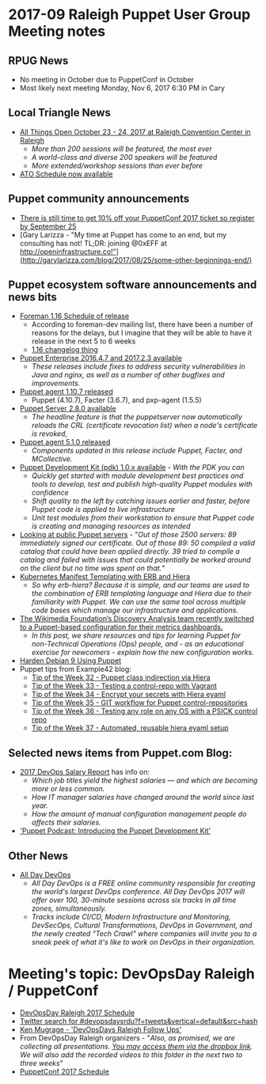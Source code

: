# 2017-09 Raleigh Puppet User Group Meeting notes
## RPUG News
+ No meeting in October due to PuppetConf in October
+ Most likely next meeting Monday, Nov 6, 2017 6:30 PM in Cary

## Local Triangle News
+ [All Things Open October 23 - 24, 2017 at Raleigh Convention Center in Raleigh](https://allthingsopen.org/)
  - *More than 200 sessions will be featured, the most ever*
  - *A world-class and diverse 200 speakers will be featured*
  - *More extended/workshop sessions than ever before*
+ [ATO Schedule now available](http://allthingsopen.org/schedule/)

## Puppet community announcements
+ [There is still time to get 10% off your PuppetConf 2017 ticket so register by September 25](http://bit.ly/2wXaNRH)
+ [Gary Larizza‏ - "My time at Puppet has come to an end, but my consulting has not! TL;DR: joining @0xEFF at http://openinfrastructure.co!"](http://garylarizza.com/blog/2017/08/25/some-other-beginnings-end/)

## Puppet ecosystem software announcements and news bits
+ [Foreman 1.16 Schedule of release](http://projects.theforeman.org/projects/foreman/wiki/Foreman_116_Schedule)
  - According to foreman-dev mailing list, there have been a number of reasons for the delays, but I imagine that they will be able to have it release in the next 5 to 6 weeks
  - [1.16 changelog thing](http://projects.theforeman.org/rb/release/240)
+ [Puppet Enterprise 2016.4.7 and 2017.2.3 available](https://groups.google.com/d/msg/puppet-announce/gRK35ZoF1GE/K5vImdnlBgAJ)
  - *These releases include fixes to address security vulnerabilities in Java and nginx, as well as a number of other bugfixes and improvements.*
+ [Puppet agent 1.10.7 released](https://groups.google.com/d/msg/puppet-announce/2mYRt2X9Piw/_wkOQJuOAgAJ)
  - Puppet (4.10.7), Facter (3.6.7), and pxp-agent (1.5.5)
+ [Puppet Server 2.8.0 available](https://groups.google.com/d/msg/puppet-announce/L1SKTFu5wVo/52KNh607AQAJ)
  - *The headline feature is that the puppetserver now automatically reloads the CRL (certificate revocation list) when a node's certificate is revoked,*
+ [Puppet agent 5.1.0 released](https://groups.google.com/forum/?utm_medium=email&utm_source=footer#!msg/puppet-users/1JX7GrS2SwM/h88sfeJuBAAJ)
  - *Components updated in this release include Puppet, Facter, and MCollective.*
+ [Puppet Development Kit (pdk) 1.0.x available](https://groups.google.com/d/msg/puppet-dev/qcPAOuqOeXs/DTqzHp6nBwAJ) - *With the PDK you can*
    + *Quickly get started with module development best practices and tools to develop, test and publish high-quality Puppet modules with confidence*
    + *Shift quality to the left by catching issues earlier and faster, before Puppet code is applied to live infrastructure*
    + *Unit test modules from their workstation to ensure that Puppet code is creating and managing resources as intended*
+ [Looking at public Puppet servers](https://infosec.rm-it.de/2017/07/18/looking-at-public-puppet-servers/) - "*Out of those 2500 servers: 89 immediately signed our certificate. Out of those 89: 50 compiled a valid catalog that could have been applied directly. 39 tried to compile a catalog and failed with issues that could potentially be worked around on the client but no time was spent on that.*"
+ [Kubernetes Manifest Templating with ERB and Hiera](https://roobert.github.io/2017/08/16/Kubernetes-Manifest-Templating-with-ERB-and-Hiera/)
  - *So why erb-hiera? Because it is simple, and our teams are used to the combination of ERB templating language and Hiera due to their familiarity with Puppet. We can use the same tool across multiple code bases which manage our infrastructure and applications.*
+ [The Wikimedia Foundation’s Discovery Analysis team recently switched to a Puppet-based configuration for their metrics dashboards.](https://blog.wikimedia.org/2017/08/21/discovery-dashboards-puppet/)
  - *In this post, we share resources and tips for learning Puppet for non-Technical Operations (Ops) people, and - as an educational exercise for newcomers - explain how the new configuration works.*
+ [Harden Debian 9 Using Puppet](http://bit.ly/HardDeb)
+ Puppet tips from Example42 blog:
  - [Tip of the Week 32 - Puppet class indirection via Hiera](https://www.example42.com/2017/08/07/class-indirection/)
  - [Tip of the Week 33 - Testing a control-repo with Vagrant](https://www.example42.com/2017/08/14/testing-a-control-repo-with-vagrant/)
  - [Tip of the Week 34 - Encrypt your secrets with Hiera eyaml](https://www.example42.com/2017/08/21/encrypt-your-secrets-with-hiera-eyaml/)
  - [Tip of the Week 35 - GIT workflow for Puppet control-repositories](https://www.example42.com/2017/08/28/git-workflow-on-control-repo/)
  - [Tip of the Week 36 - Testing any role on any OS with a PSICK control repo](https://www.example42.com/2017/09/04/testing-any-role-on-any-os-with-a-psick-control-repo/)
  - [Tip of the Week 37 - Automated, reusable hiera eyaml setup](https://www.example42.com/2017/09/11/automate-reusable-eyaml-setup/)

## Selected news items from Puppet.com Blog:
+ [2017 DevOps Salary Report](https://puppet.com/resources/whitepaper/2017-devops-salary-report) has info on:
  - *Which job titles yield the highest salaries — and which are becoming more or less common.*
  - *How IT manager salaries have changed around the world since last year.*
  - *How the amount of manual configuration management people do affects their salaries.*
+ ['Puppet Podcast: Introducing the Puppet Development Kit'](https://puppet.com/products/capabilities/puppet-podcast-introducing-puppet-development-kit-pdk)

## Other News
+ [All Day DevOps](http://www.alldaydevops.com/)
  - *All Day DevOps is a FREE online community responsible for creating the world's largest DevOps conference. All Day DevOps 2017 will offer over 100, 30-minute sessions across six tracks in all time zones, simultaneously.*
  - *Tracks include CI/CD, Modern Infrastructure and Monitoring, DevSecOps, Cultural Transformations, DevOps in Government, and the newly created "Tech Crawl" where companies will invite you to a sneak peek of what it's like to work on DevOps in their organization.*

# Meeting's topic: DevOpsDay Raleigh / PuppetConf
+ [DevOpsDay Raleigh 2017 Schedule](https://dodral2017.busyconf.com/schedule)
+ [Twitter search for #devopsdaysrdu?f=tweets&vertical=default&src=hash ](https://twitter.com/hashtag/devopsdaysrdu?f=tweets&vertical=default&src=hash)
+ [Ken Mugrage - 'DevOpsDays Raleigh Follow Ups'](https://kenmugrage.com/2017/09/07/devopsdays-raleigh-follow-ups/)
+ From DevOpsDay Raleigh organizers - "*Also, as promised, we are collecting all presentations. [You may access them via the dropbox link](https://www.dropbox.com/sh/a2giltamv85wh3s/AAD7_os1xp2s7WQnmHcbt-IRa?dl=0). We will also add the recorded videos to this folder in the next two to three weeks*"
+ [PuppetConf 2017 Schedule](https://puppetconf17.sched.com/)
